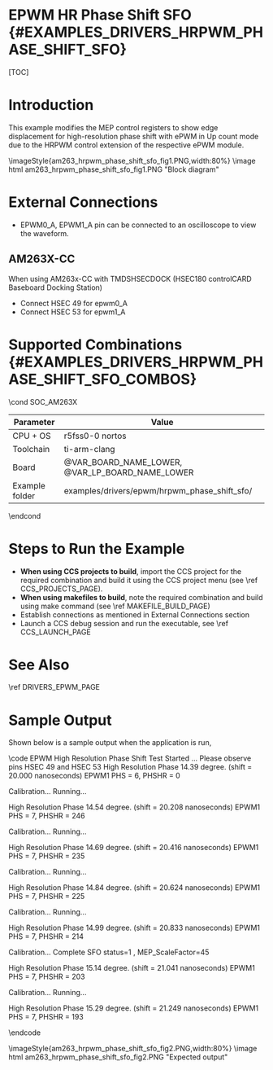 # EPWM HR Phase Shift SFO {#EXAMPLES_DRIVERS_HRPWM_PHASE_SHIFT_SFO}

[TOC]

# Introduction

This example modifies the MEP control registers to show edge displacement for high-resolution phase shift with ePWM in Up count mode due to the HRPWM control extension of the respective ePWM module.

\imageStyle{am263_hrpwm_phase_shift_sfo_fig1.PNG,width:80%}
\image html am263_hrpwm_phase_shift_sfo_fig1.PNG "Block diagram"

# External Connections
- EPWM0_A, EPWM1_A pin can be connected to an oscilloscope to view the waveform.

## AM263X-CC
When using AM263x-CC with TMDSHSECDOCK (HSEC180 controlCARD Baseboard Docking Station)
- Connect HSEC 49 for epwm0_A
- Connect HSEC 53 for epwm1_A


# Supported Combinations {#EXAMPLES_DRIVERS_HRPWM_PHASE_SHIFT_SFO_COMBOS}

\cond SOC_AM263X

 Parameter      | Value
 ---------------|-----------
 CPU + OS       | r5fss0-0 nortos
 Toolchain      | ti-arm-clang
 Board          | @VAR_BOARD_NAME_LOWER, @VAR_LP_BOARD_NAME_LOWER
 Example folder | examples/drivers/epwm/hrpwm_phase_shift_sfo/

\endcond

# Steps to Run the Example

- **When using CCS projects to build**, import the CCS project for the required combination
  and build it using the CCS project menu (see \ref CCS_PROJECTS_PAGE).
- **When using makefiles to build**, note the required combination and build using
  make command (see \ref MAKEFILE_BUILD_PAGE)
- Establish connections as mentioned in External Connections section
- Launch a CCS debug session and run the executable, see \ref CCS_LAUNCH_PAGE

# See Also

\ref DRIVERS_EPWM_PAGE

# Sample Output

Shown below is a sample output when the application is run,

\code
EPWM High Resolution Phase Shift Test Started ...
Please observe pins HSEC 49 and HSEC 53
High Resolution Phase 14.39 degree. (shift = 20.000 nanoseconds)
EPWM1 PHS = 6, PHSHR = 0

Calibration... Running...

High Resolution Phase 14.54 degree. (shift = 20.208 nanoseconds)
EPWM1 PHS = 7, PHSHR = 246

Calibration... Running...

High Resolution Phase 14.69 degree. (shift = 20.416 nanoseconds)
EPWM1 PHS = 7, PHSHR = 235

Calibration... Running...

High Resolution Phase 14.84 degree. (shift = 20.624 nanoseconds)
EPWM1 PHS = 7, PHSHR = 225

Calibration... Running...

High Resolution Phase 14.99 degree. (shift = 20.833 nanoseconds)
EPWM1 PHS = 7, PHSHR = 214

Calibration... Complete
SFO status=1 , MEP_ScaleFactor=45

High Resolution Phase 15.14 degree. (shift = 21.041 nanoseconds)
EPWM1 PHS = 7, PHSHR = 203

Calibration... Running...

High Resolution Phase 15.29 degree. (shift = 21.249 nanoseconds)
EPWM1 PHS = 7, PHSHR = 193

\endcode

\imageStyle{am263_hrpwm_phase_shift_sfo_fig2.PNG,width:80%}
\image html am263_hrpwm_phase_shift_sfo_fig2.PNG "Expected output"
